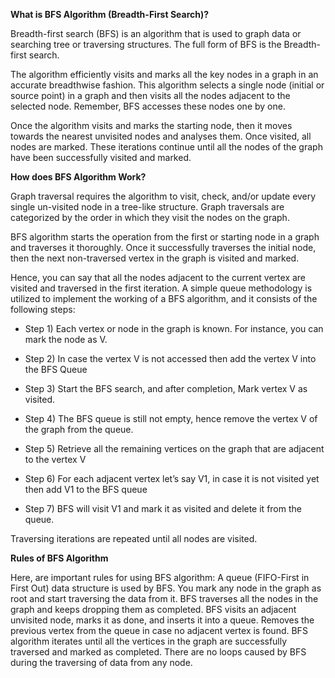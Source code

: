 **What is BFS Algorithm (Breadth-First Search)?**

Breadth-first search (BFS) is an algorithm that is used to graph data or searching tree or traversing structures. The full form of BFS is the Breadth-first search.

The algorithm efficiently visits and marks all the key nodes in a graph in an accurate breadthwise fashion. This algorithm selects a single node (initial or source point) in a graph and then visits all the nodes adjacent to the selected node. Remember, BFS accesses these nodes one by one.

Once the algorithm visits and marks the starting node, then it moves towards the nearest unvisited nodes and analyses them. Once visited, all nodes are marked. These iterations continue until all the nodes of the graph have been successfully visited and marked.


**How does BFS Algorithm Work?**

Graph traversal requires the algorithm to visit, check, and/or update every single un-visited node in a tree-like structure. Graph traversals are categorized by the order in which they visit the nodes on the graph.

BFS algorithm starts the operation from the first or starting node in a graph and traverses it thoroughly. Once it successfully traverses the initial node, then the next non-traversed vertex in the graph is visited and marked.

Hence, you can say that all the nodes adjacent to the current vertex are visited and traversed in the first iteration. A simple queue methodology is utilized to implement the working of a BFS algorithm, and it consists of the following steps:

- Step 1) Each vertex or node in the graph is known. For instance, you can mark the node as V.

- Step 2) In case the vertex V is not accessed then add the vertex V into the BFS Queue

- Step 3) Start the BFS search, and after completion, Mark vertex V as visited.

- Step 4) The BFS queue is still not empty, hence remove the vertex V of the graph from the queue.

- Step 5) Retrieve all the remaining vertices on the graph that are adjacent to the vertex V

- Step 6) For each adjacent vertex let’s say V1, in case it is not visited yet then add V1 to the BFS queue

- Step 7) BFS will visit V1 and mark it as visited and delete it from the queue.

Traversing iterations are repeated until all nodes are visited.

**Rules of BFS Algorithm**

Here, are important rules for using BFS algorithm:
A queue (FIFO-First in First Out) data structure is used by BFS.
You mark any node in the graph as root and start traversing the data from it.
BFS traverses all the nodes in the graph and keeps dropping them as completed.
BFS visits an adjacent unvisited node, marks it as done, and inserts it into a queue.
Removes the previous vertex from the queue in case no adjacent vertex is found.
BFS algorithm iterates until all the vertices in the graph are successfully traversed and marked as completed.
There are no loops caused by BFS during the traversing of data from any node.
